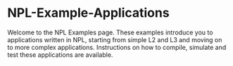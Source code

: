 # NPL-Example-Applications
Welcome to the NPL Examples page. 
These examples introduce you to applications written in NPL, starting from simple L2 and L3 and moving on to more complex applications. Instructions on how to compile, simulate and test these applications are available.
